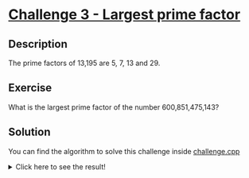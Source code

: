 #  [Challenge 3 - Largest prime factor](https://projecteuler.net/problem=3)

## Description

The prime factors of 13,195 are 5, 7, 13 and 29.

## Exercise

What is the largest prime factor of the number 600,851,475,143?

## Solution

You can find the algorithm to solve this challenge inside [challenge.cpp](challenge.cpp)

<details>
  <summary>Click here to see the result!</summary>

  Result is: `6,857`
</details>
